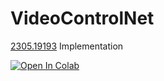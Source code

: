 # VideoControlNet
[2305.19193](https://arxiv.org/pdf/2305.19193.pdf) Implementation

<a target="_blank" href="https://colab.research.google.com/github/tumurzakov/VideoControlNet/blob/main/vcn.ipynb">
  <img src="https://colab.research.google.com/assets/colab-badge.svg" alt="Open In Colab"/>
</a>
